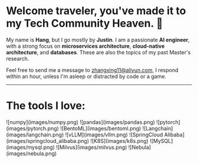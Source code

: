 <p align="center">
  <h1> Welcome traveler, you've made it to my Tech Community Heaven. 👋</h1>
</p>

My name is **Hang**, but I go mostly by **Justin**. I am a passionate **AI engineer**, with a strong focus on **microservices architecture**, **cloud-native architecture**, and **databases**. These are also the topics of my past Master's research.

Feel free to send me a message to [zhangxing11@aliyun.com](mailto:zhangxing11@aliyun.com), I respond within an hour, unless I'm asleep or distracted by code or a game.

---

<p align="center">
  <h1>The tools I love:</h1>
</p>
![numpy](images/numpy.png)  
![pandas](images/pandas.png)  
![pytorch](images/pytorch.png)  
![BentoML](images/bentoml.png)  
![Langchain](images/langchain.png)  
![vLLM](images/vllm.png)  
![SpringCloud Alibaba](images/springcloud_alibaba.png)  
![K8S](images/k8s.png)  
![MySQL](images/mysql.png)  
![Milvus](images/milvus.png)  
![Nebula](images/nebula.png)
